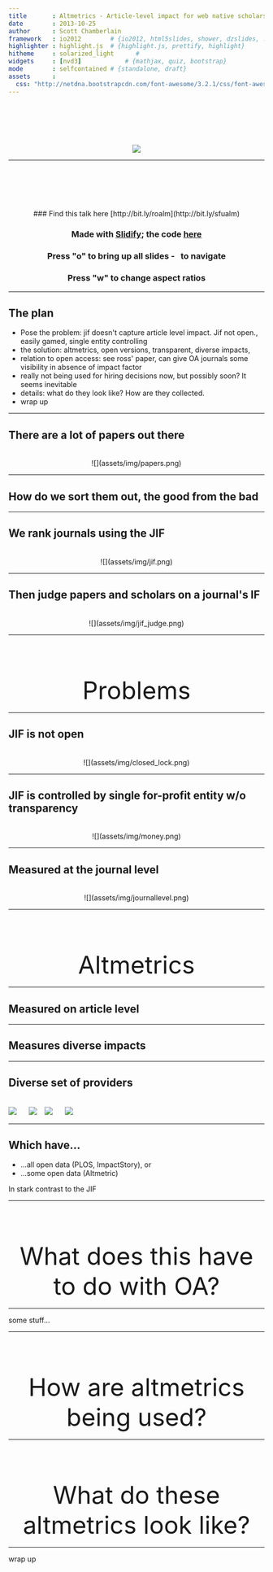 ```yaml
---
title       : Altmetrics - Article-level impact for web native scholarship
date        : 2013-10-25
author      : Scott Chamberlain
framework   : io2012        # {io2012, html5slides, shower, dzslides, ...}
highlighter : highlight.js  # {highlight.js, prettify, highlight}
hitheme     : solarized_light      # 
widgets     : [nvd3]            # {mathjax, quiz, bootstrap}
mode        : selfcontained # {standalone, draft}
assets      :
  css: "http://netdna.bootstrapcdn.com/font-awesome/3.2.1/css/font-awesome.css"
---
```


<!-- 
SHOOTING FOR 15 MIN (25-30 min) 
-->
<br><br><br><br>
<center><img src="assets/img/ropensci_main.png"></center>

---

<br><br><br><br>
<center>
### Find this talk here [http://bit.ly/roalm](http://bit.ly/sfualm)

### Made with [Slidify](http://slidify.org/); the code [here](https://github.com/SChamberlain/posterstalks/blob/gh-pages/sfuoa/index.Rmd)

### Press "o" to bring up all slides - <i class="icon-arrow-left"> &nbsp; </i><i class="icon-arrow-right"></i> to navigate

### Press "w" to change aspect ratios
</center>

---

## The plan

+ Pose the problem: jif doesn't capture article level impact.  Jif not open., easily gamed, single entity controlling
+ the solution: altmetrics, open versions, transparent, diverse impacts, 
+ relation to open access: see ross' paper, can give OA journals some visibility in absence of impact factor
+ really not being used for hiring decisions now, but possibly soon? It seems inevitable
+ details: what do they look like? How are they collected.  
+ wrap up

---

## There are a lot of papers out there
<br>
<center>![](assets/img/papers.png)</center>

---

## How do we sort them out, the good from the bad

---

## We rank journals using the JIF
<br>
<center>![](assets/img/jif.png)</center>

---

## Then judge papers and scholars on a journal's IF
<br>
<center>![](assets/img/jif_judge.png)</center>

---

<br><br><br>

<font size="14"><center> Problems </center></font>

--- 

## JIF is not open
<br>
<center>![](assets/img/closed_lock.png)</center>

--- 

## JIF is controlled by single for-profit entity w/o transparency
<br>
<center>![](assets/img/money.png)</center>

--- 

## Measured at the journal level
<br>
<center>![](assets/img/journallevel.png)</center>

---

<br><br><br>

<font size="14"><center> Altmetrics </center></font>

---

## Measured on article level

---

## Measures diverse impacts

---

## Diverse set of providers
<br>

<div class="row">
  <img src="assets/img/plumanalytics.png"></img>
  &nbsp;&nbsp;&nbsp;&nbsp;
  <img src="assets/img/altmetricdotcom.png"></img>
  &nbsp;&nbsp;
  <img src="assets/img/impactstory.png"></img>
  &nbsp;&nbsp;&nbsp;&nbsp;
  <img src="assets/img/plosalm.png"></img>
</div>

---

## Which have...

* ...all open data (PLOS, ImpactStory), or
* ...some open data (Altmetric)

In stark contrast to the JIF

--- 

<br><br><br>

<font size="14"><center> What does this have to do with OA? </center></font>

<!-- relation to open access: see ross' paper, can give OA journals some visibility in absence of impact factor -->

--- 

some stuff...

--- 

<br><br><br>

<font size="14"><center> How are altmetrics being used? </center></font>

<!-- really not being used for hiring decisions now, but possibly soon? It seems inevitable. being
used for filtering what papers to read
used for ????
-->

---

<br><br><br>

<font size="14"><center> What do these altmetrics look like? </center></font>

<!-- details: what do they look like? How are they collected.   -->

--- 

wrap up
